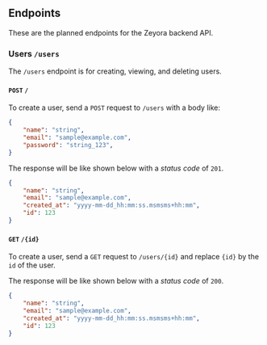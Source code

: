 ## Endpoints
These are the planned endpoints for the Zeyora backend API.

### Users `/users`
The `/users` endpoint is for creating, viewing, and deleting users.

#### `POST` `/`
To create a user, send a `POST` request to `/users` with a body like:
```json
{
	"name": "string",
	"email": "sample@example.com",
	"password": "string_123",
}
```

The response will be like shown below with a _status code_ of `201`.
```json
{
	"name": "string",
	"email": "sample@example.com",
	"created_at": "yyyy-mm-dd_hh:mm:ss.msmsms+hh:mm",
	"id": 123
}
```

#### `GET` `/{id}`
To create a user, send a `GET` request to `/users/{id}` and replace `{id}` by the `id` of the user.

The response will be like shown below with a _status code_ of `200`.
```json
{
	"name": "string",
	"email": "sample@example.com",
	"created_at": "yyyy-mm-dd_hh:mm:ss.msmsms+hh:mm",
	"id": 123
}
```